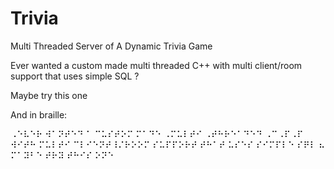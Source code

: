 # Trivia
Multi Threaded Server of A Dynamic Trivia Game


Ever wanted a custom made multi threaded C++ with multi client/room support that uses simple SQL ?

Maybe try this one



And in braille:

⠠⠑⠧⠑⠗ ⠺⠁⠝⠞⠑⠙ ⠁ ⠉⠥⠎⠞⠕⠍ ⠍⠁⠙⠑ ⠠⠍⠥⠇⠞⠊ ⠠⠞⠓⠗⠑⠁⠙⠑⠙ ⠠⠉⠠⠏⠠⠏ ⠺⠊⠞⠓ ⠍⠥⠇⠞⠊ ⠉⠇⠊⠑⠝⠞⠸⠌⠗⠕⠕⠍ ⠎⠥⠏⠏⠕⠗⠞ ⠞⠓⠁⠞ ⠥⠎⠑⠎ ⠎⠊⠍⠏⠇⠑ ⠎⠟⠇ ⠦
⠍⠁⠽⠃⠑ ⠞⠗⠽ ⠞⠓⠊⠎ ⠕⠝⠑
